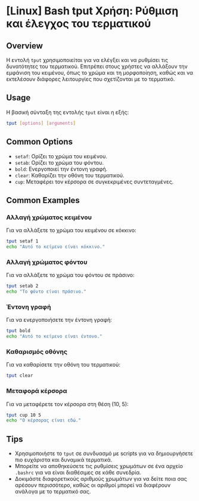# [Linux] Bash tput Χρήση: Ρύθμιση και έλεγχος του τερματικού

## Overview
Η εντολή `tput` χρησιμοποιείται για να ελέγξει και να ρυθμίσει τις δυνατότητες του τερματικού. Επιτρέπει στους χρήστες να αλλάξουν την εμφάνιση του κειμένου, όπως το χρώμα και τη μορφοποίηση, καθώς και να εκτελέσουν διάφορες λειτουργίες που σχετίζονται με το τερματικό.

## Usage
Η βασική σύνταξη της εντολής `tput` είναι η εξής:

```bash
tput [options] [arguments]
```

## Common Options
- `setaf`: Ορίζει το χρώμα του κειμένου.
- `setab`: Ορίζει το χρώμα του φόντου.
- `bold`: Ενεργοποιεί την έντονη γραφή.
- `clear`: Καθαρίζει την οθόνη του τερματικού.
- `cup`: Μεταφέρει τον κέρσορα σε συγκεκριμένες συντεταγμένες.

## Common Examples
### Αλλαγή χρώματος κειμένου
Για να αλλάξετε το χρώμα του κειμένου σε κόκκινο:

```bash
tput setaf 1
echo "Αυτό το κείμενο είναι κόκκινο."
```

### Αλλαγή χρώματος φόντου
Για να αλλάξετε το χρώμα του φόντου σε πράσινο:

```bash
tput setab 2
echo "Το φόντο είναι πράσινο."
```

### Έντονη γραφή
Για να ενεργοποιήσετε την έντονη γραφή:

```bash
tput bold
echo "Αυτό το κείμενο είναι έντονο."
```

### Καθαρισμός οθόνης
Για να καθαρίσετε την οθόνη του τερματικού:

```bash
tput clear
```

### Μεταφορά κέρσορα
Για να μεταφέρετε τον κέρσορα στη θέση (10, 5):

```bash
tput cup 10 5
echo "Ο κέρσορας είναι εδώ."
```

## Tips
- Χρησιμοποιήστε το `tput` σε συνδυασμό με scripts για να δημιουργήσετε πιο ευχάριστα και δυναμικά τερματικά.
- Μπορείτε να αποθηκεύσετε τις ρυθμίσεις χρωμάτων σε ένα αρχείο `.bashrc` για να είναι διαθέσιμες σε κάθε συνεδρία.
- Δοκιμάστε διαφορετικούς αριθμούς χρωμάτων για να δείτε ποια σας αρέσουν περισσότερο, καθώς οι αριθμοί μπορεί να διαφέρουν ανάλογα με το τερματικό σας.